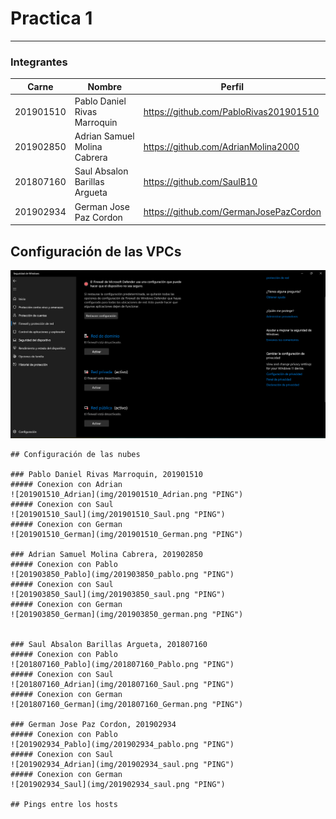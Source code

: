 # Practica 1
---------------
### Integrantes
|Carne | Nombre | Perfil
|-----|-----|-----|
|201901510| Pablo Daniel Rivas Marroquin| https://github.com/PabloRivas201901510
|201902850 |Adrian Samuel Molina Cabrera| https://github.com/AdrianMolina2000
|201807160 | Saul Absalon Barillas Argueta| https://github.com/SaulB10
|201902934 |German Jose Paz Cordon| https://github.com/GermanJosePazCordon


## Configuración de las VPCs
![firewall](ImagenesGit/image.png "firewall")
```
## Configuración de las nubes

### Pablo Daniel Rivas Marroquin, 201901510
##### Conexion con Adrian
![201901510_Adrian](img/201901510_Adrian.png "PING")
##### Conexion con Saul
![201901510_Saul](img/201901510_Saul.png "PING")
##### Conexion con German
![201901510_German](img/201901510_German.png "PING")

### Adrian Samuel Molina Cabrera, 201902850
##### Conexion con Pablo
![201903850_Pablo](img/201903850_pablo.png "PING")
##### Conexion con Saul
![201903850_Saul](img/201903850_saul.png "PING")
##### Conexion con German
![201903850_German](img/201903850_german.png "PING")


### Saul Absalon Barillas Argueta, 201807160
##### Conexion con Pablo
![201807160_Pablo](img/201807160_Pablo.png "PING")
##### Conexion con Saul
![201807160_Adrian](img/201807160_Saul.png "PING")
##### Conexion con German
![201807160_German](img/201807160_German.png "PING")

### German Jose Paz Cordon, 201902934
##### Conexion con Pablo
![201902934_Pablo](img/201902934_pablo.png "PING")
##### Conexion con Saul
![201902934_Adrian](img/201902934_saul.png "PING")
##### Conexion con German
![201902934_Saul](img/201902934_saul.png "PING")

## Pings entre los hosts

